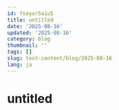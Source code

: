 ```yaml
---
id: fsoyxr5a1u5
title: untitled
date: '2025-08-16'
updated: '2025-08-16'
category: blog
thumbnail: ''
tags: []
slug: test-content/blog/2025-08-16
lang: ja
---
```

# untitled
